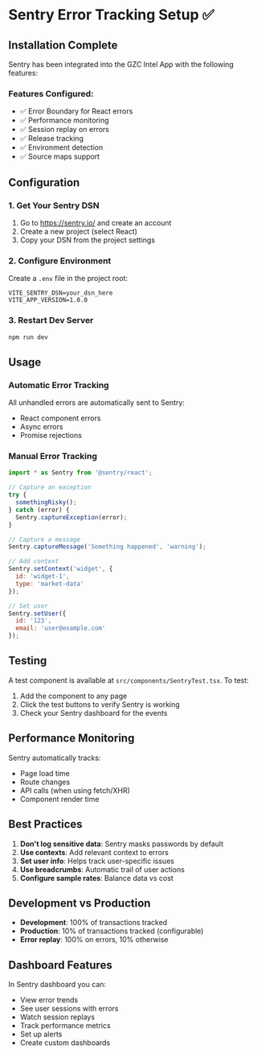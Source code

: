 # Sentry Error Tracking Setup ✅

## Installation Complete

Sentry has been integrated into the GZC Intel App with the following features:

### Features Configured:
- ✅ Error Boundary for React errors
- ✅ Performance monitoring
- ✅ Session replay on errors
- ✅ Release tracking
- ✅ Environment detection
- ✅ Source maps support

## Configuration

### 1. Get Your Sentry DSN
1. Go to https://sentry.io/ and create an account
2. Create a new project (select React)
3. Copy your DSN from the project settings

### 2. Configure Environment
Create a `.env` file in the project root:
```env
VITE_SENTRY_DSN=your_dsn_here
VITE_APP_VERSION=1.0.0
```

### 3. Restart Dev Server
```bash
npm run dev
```

## Usage

### Automatic Error Tracking
All unhandled errors are automatically sent to Sentry:
- React component errors
- Async errors
- Promise rejections

### Manual Error Tracking
```javascript
import * as Sentry from '@sentry/react';

// Capture an exception
try {
  somethingRisky();
} catch (error) {
  Sentry.captureException(error);
}

// Capture a message
Sentry.captureMessage('Something happened', 'warning');

// Add context
Sentry.setContext('widget', {
  id: 'widget-1',
  type: 'market-data'
});

// Set user
Sentry.setUser({
  id: '123',
  email: 'user@example.com'
});
```

## Testing

A test component is available at `src/components/SentryTest.tsx`. To test:

1. Add the component to any page
2. Click the test buttons to verify Sentry is working
3. Check your Sentry dashboard for the events

## Performance Monitoring

Sentry automatically tracks:
- Page load time
- Route changes
- API calls (when using fetch/XHR)
- Component render time

## Best Practices

1. **Don't log sensitive data**: Sentry masks passwords by default
2. **Use contexts**: Add relevant context to errors
3. **Set user info**: Helps track user-specific issues
4. **Use breadcrumbs**: Automatic trail of user actions
5. **Configure sample rates**: Balance data vs cost

## Development vs Production

- **Development**: 100% of transactions tracked
- **Production**: 10% of transactions tracked (configurable)
- **Error replay**: 100% on errors, 10% otherwise

## Dashboard Features

In Sentry dashboard you can:
- View error trends
- See user sessions with errors
- Watch session replays
- Track performance metrics
- Set up alerts
- Create custom dashboards